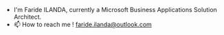- I'm Faride ILANDA, currently a Microsoft Business Applications Solution Architect.
- 📫 How to reach me ! faride.ilanda@outlook.com
<!---
farideilanda/farideilanda is a ✨ special ✨ repository because its `README.md` (this file) appears on your GitHub profile.
You can click the Preview link to take a look at your changes.
--->
